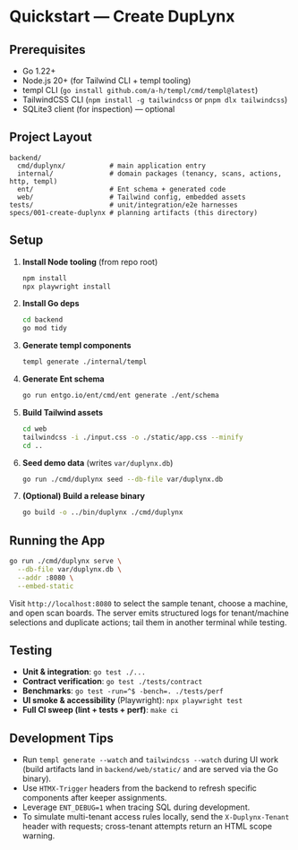 # Quickstart — Create DupLynx

## Prerequisites
- Go 1.22+
- Node.js 20+ (for Tailwind CLI + templ tooling)
- templ CLI (`go install github.com/a-h/templ/cmd/templ@latest`)
- TailwindCSS CLI (`npm install -g tailwindcss` or `pnpm dlx tailwindcss`)
- SQLite3 client (for inspection) — optional

## Project Layout
```
backend/
  cmd/duplynx/           # main application entry
  internal/              # domain packages (tenancy, scans, actions, http, templ)
  ent/                   # Ent schema + generated code
  web/                   # Tailwind config, embedded assets
tests/                   # unit/integration/e2e harnesses
specs/001-create-duplynx # planning artifacts (this directory)
```

## Setup
1. **Install Node tooling** (from repo root)  
   ```bash
   npm install
   npx playwright install
   ```
2. **Install Go deps**  
   ```bash
   cd backend
   go mod tidy
   ```
3. **Generate templ components**  
   ```bash
   templ generate ./internal/templ
   ```
4. **Generate Ent schema**  
   ```bash
   go run entgo.io/ent/cmd/ent generate ./ent/schema
   ```
5. **Build Tailwind assets**  
   ```bash
   cd web
   tailwindcss -i ./input.css -o ./static/app.css --minify
   cd ..
   ```
6. **Seed demo data** (writes `var/duplynx.db`)  
   ```bash
   go run ./cmd/duplynx seed --db-file var/duplynx.db
   ```
7. **(Optional) Build a release binary**  
   ```bash
   go build -o ../bin/duplynx ./cmd/duplynx
   ```

## Running the App
```bash
go run ./cmd/duplynx serve \
  --db-file var/duplynx.db \
  --addr :8080 \
  --embed-static
```

Visit `http://localhost:8080` to select the sample tenant, choose a machine, and open scan boards. The server emits structured logs for tenant/machine selections and duplicate actions; tail them in another terminal while testing.

## Testing
- **Unit & integration**: `go test ./...`
- **Contract verification**: `go test ./tests/contract`
- **Benchmarks**: `go test -run=^$ -bench=. ./tests/perf`
- **UI smoke & accessibility** (Playwright): `npx playwright test`
- **Full CI sweep (lint + tests + perf)**: `make ci`

## Development Tips
- Run `templ generate --watch` and `tailwindcss --watch` during UI work (build artifacts land in `backend/web/static/` and are served via the Go binary).
- Use `HTMX-Trigger` headers from the backend to refresh specific components after keeper assignments.
- Leverage `ENT_DEBUG=1` when tracing SQL during development.
- To simulate multi-tenant access rules locally, send the `X-Duplynx-Tenant` header with requests; cross-tenant attempts return an HTML scope warning.
